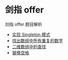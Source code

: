 # 剑指 offer
剑指 offer 题目解析

* [实现 Singleton 模式](articles\/01-Singleton.md)
* [找出数组中所有重复的数字](articles\/02-Duplicated-Number.md)
* [二维数组中的查找](articles\/03-Matrix-Find.md)
* [替换空格](articles\/03-Matrix-Find.md)